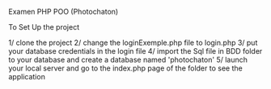 Examen PHP POO (Photochaton)

To Set Up the project

1/ clone the project
2/ change the loginExemple.php file to login.php
3/ put your database credentials in the login file
4/ import the Sql file in BDD folder to your database and create a database named 'photochaton'
5/ launch your local server and go to the index.php page of the folder to see the application
